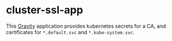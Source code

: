 # cluster-ssl-app

This [Gravity](https://github.com/gravitational/gravity) application provides kubernetes secrets for a CA, and certificates for `*.default.svc` and `*.kube-system.svc`.
